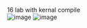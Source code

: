 16 lab with kernal compile   
![image](https://github.com/user-attachments/assets/a234cb95-bf0a-43b2-9bcd-fa956bc1480e)
![image](https://github.com/user-attachments/assets/64b016bc-e395-4c51-97eb-6b34c81a7ce1)
